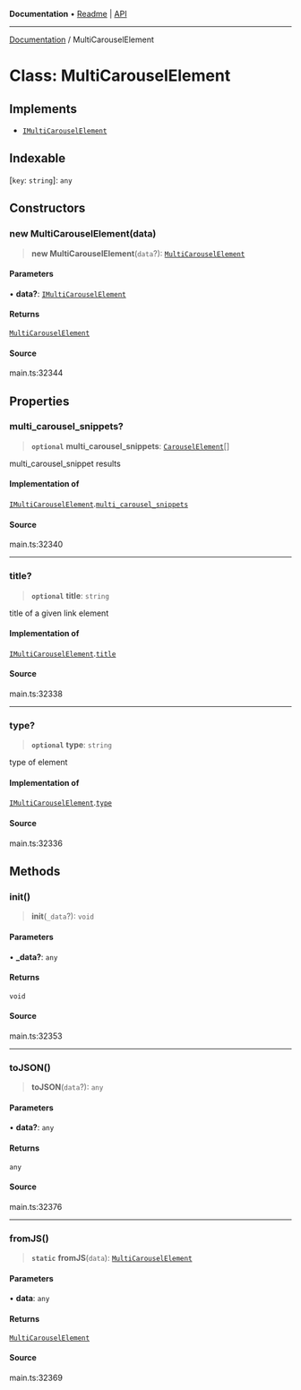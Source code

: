 **Documentation** • [Readme](../README.md) \| [API](../globals.md)

***

[Documentation](../README.md) / MultiCarouselElement

# Class: MultiCarouselElement

## Implements

- [`IMultiCarouselElement`](../interfaces/IMultiCarouselElement.md)

## Indexable

 \[`key`: `string`\]: `any`

## Constructors

### new MultiCarouselElement(data)

> **new MultiCarouselElement**(`data`?): [`MultiCarouselElement`](MultiCarouselElement.md)

#### Parameters

• **data?**: [`IMultiCarouselElement`](../interfaces/IMultiCarouselElement.md)

#### Returns

[`MultiCarouselElement`](MultiCarouselElement.md)

#### Source

main.ts:32344

## Properties

### multi\_carousel\_snippets?

> **`optional`** **multi\_carousel\_snippets**: [`CarouselElement`](CarouselElement.md)[]

multi_carousel_snippet results

#### Implementation of

[`IMultiCarouselElement`](../interfaces/IMultiCarouselElement.md).[`multi_carousel_snippets`](../interfaces/IMultiCarouselElement.md#multi_carousel_snippets)

#### Source

main.ts:32340

***

### title?

> **`optional`** **title**: `string`

title of a given link element

#### Implementation of

[`IMultiCarouselElement`](../interfaces/IMultiCarouselElement.md).[`title`](../interfaces/IMultiCarouselElement.md#title)

#### Source

main.ts:32338

***

### type?

> **`optional`** **type**: `string`

type of element

#### Implementation of

[`IMultiCarouselElement`](../interfaces/IMultiCarouselElement.md).[`type`](../interfaces/IMultiCarouselElement.md#type)

#### Source

main.ts:32336

## Methods

### init()

> **init**(`_data`?): `void`

#### Parameters

• **\_data?**: `any`

#### Returns

`void`

#### Source

main.ts:32353

***

### toJSON()

> **toJSON**(`data`?): `any`

#### Parameters

• **data?**: `any`

#### Returns

`any`

#### Source

main.ts:32376

***

### fromJS()

> **`static`** **fromJS**(`data`): [`MultiCarouselElement`](MultiCarouselElement.md)

#### Parameters

• **data**: `any`

#### Returns

[`MultiCarouselElement`](MultiCarouselElement.md)

#### Source

main.ts:32369
